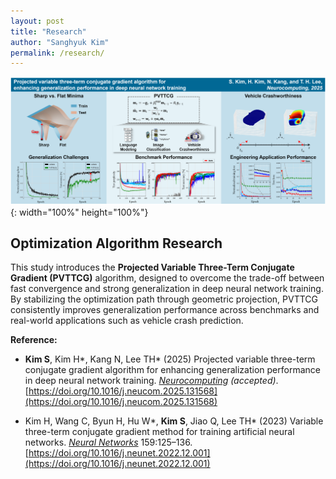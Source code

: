 ```yaml
---
layout: post
title: "Research"
author: "Sanghyuk Kim"
permalink: /research/
---
```


![2025_NEUCOM_graphical_absract](/images/2025_NEUCOM_graphical_absract.png){: width="100%" height="100%"}

## Optimization Algorithm Research

This study introduces the **Projected Variable Three-Term Conjugate Gradient (PVTTCG)** algorithm, designed to overcome the trade-off between fast convergence and strong generalization in deep neural network training.  
By stabilizing the optimization path through geometric projection, PVTTCG consistently improves generalization performance across benchmarks and real-world applications such as vehicle crash prediction.

**Reference:**

- **Kim S**, Kim H\*, Kang N, Lee TH\* (2025) Projected variable three-term conjugate gradient algorithm for enhancing generalization performance in deep neural network training. [_Neurocomputing_](https://www.sciencedirect.com/journal/neurocomputing) _(accepted)_. [https://doi.org/10.1016/j.neucom.2025.131568](https://doi.org/10.1016/j.neucom.2025.131568)

- Kim H, Wang C, Byun H, Hu W\*, **Kim S**, Jiao Q, Lee TH\* (2023) Variable three-term conjugate gradient method for training artificial neural networks. [_Neural Networks_](https://www.sciencedirect.com/journal/neural-networks) 159:125–136. [https://doi.org/10.1016/j.neunet.2022.12.001](https://doi.org/10.1016/j.neunet.2022.12.001)
